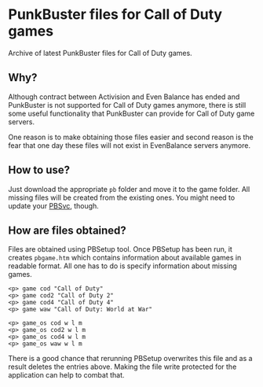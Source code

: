 # PunkBuster files for Call of Duty games
Archive of latest PunkBuster files for Call of Duty games.

## Why?

Although contract between Activision and Even Balance has ended and PunkBuster is not supported for Call of Duty games anymore, there is still some useful functionality that PunkBuster can provide for Call of Duty game servers.

One reason is to make obtaining those files easier and second reason is the fear that one day these files will not exist in EvenBalance servers anymore.

## How to use?
Just download the appropriate `pb` folder and move it to the game folder. All missing files will be created from the existing ones. You might need to update your [PBSvc](http://www.evenbalance.com/downloads/pbsvc/pbsvc.exe), though.

## How are files obtained?

Files are obtained using PBSetup tool. Once PBSetup has been run, it creates `pbgame.htm` which contains information about available games in readable format. All one has to do is specify information about missing games.

```
<p> game cod "Call of Duty"
<p> game cod2 "Call of Duty 2"
<p> game cod4 "Call of Duty 4"
<p> game waw "Call of Duty: World at War"

<p> game_os cod w l m
<p> game_os cod2 w l m
<p> game_os cod4 w l m
<p> game_os waw w l m
```

There is a good chance that rerunning PBSetup overwrites this file and as a result deletes the entries above. Making the file write protected for the application can help to combat that.
